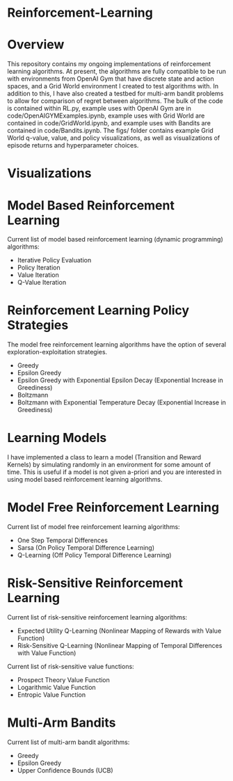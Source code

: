 # Reinforcement-Learning

# Overview
This repository contains my ongoing implementations of reinforcement learning algorithms. At present, the algorithms are fully compatible to be run with  environments from OpenAI Gym that have discrete state and action spaces, and a Grid World environment I created to test algorithms with. In addition to this, I have also created a testbed for multi-arm bandit problems to allow for comparison of regret between algorithms. The bulk of the code is contained within RL.py, example uses with OpenAI Gym are in code/OpenAIGYMExamples.ipynb, example uses with Grid World are contained in code/GridWorld.ipynb, and example uses with Bandits are contained in code/Bandits.ipynb. The figs/ folder contains example Grid World q-value, value, and policy visualizations, as well as visualizations of episode returns and hyperparameter choices.

# Visualizations


# Model Based Reinforcement Learning
Current list of model based reinforcement learning (dynamic programming) algorithms:
- Iterative Policy Evaluation
- Policy Iteration
- Value Iteration
- Q-Value Iteration

# Reinforcement Learning Policy Strategies
The model free reinforcement learning algorithms have the option of several exploration-exploitation strategies. 
- Greedy
- Epsilon Greedy
- Epsilon Greedy with Exponential Epsilon Decay (Exponential Increase in Greediness)
- Boltzmann 
- Boltzmann with Exponential Temperature Decay (Exponential Increase in Greediness)

# Learning Models
I have implemented a class to learn a model (Transition and Reward Kernels) by simulating randomly in an environment for some amount of time. This is useful if a model is not given a-priori and you are interested in using model based reinforcement learning algorithms.

# Model Free Reinforcement Learning
Current list of model free reinforcement learning algorithms:
- One Step Temporal Differences
- Sarsa (On Policy Temporal Difference Learning)
- Q-Learning (Off Policy Temporal Difference Learning)

# Risk-Sensitive Reinforcement Learning
Current list of risk-sensitive reinforcement learning algorithms:
- Expected Utility Q-Learning (Nonlinear Mapping of Rewards with Value Function)
- Risk-Sensitive Q-Learning (Nonlinear Mapping of Temporal Differences with Value Function)


Current list of risk-sensitive value functions:
- Prospect Theory Value Function
- Logarithmic Value Function
- Entropic Value Function

# Multi-Arm Bandits
Current list of multi-arm bandit algorithms:
- Greedy
- Epsilon Greedy
- Upper Confidence Bounds (UCB)